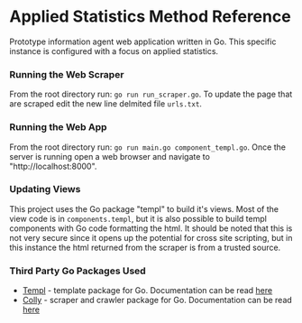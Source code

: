 # Applied Statistics Method Reference
Prototype information agent web application written in Go. This specific instance is configured with a focus on applied
statistics.

### Running the Web Scraper
From the root directory run: `go run run_scraper.go`. To update the page that are scraped edit the new line delmited
file `urls.txt`.

### Running the Web App
From the root directory run: `go run main.go component_templ.go`. Once the server is running open a web browser and
navigate to "http://localhost:8000".

### Updating Views
This project uses the Go package "templ" to build it's views. Most of the view code is in `components.templ`, but it is
also possible to build templ components with Go code formatting the html. It should be noted that this is not very
secure since it opens up the potential for cross site scripting, but in this instance the html returned from the scraper
is from a trusted source.

### Third Party Go Packages Used
- [Templ](https://pkg.go.dev/github.com/josegpt/go-utils/templ) - template package for Go. Documentation can be read [here](https://templ.guide/)
- [Colly](https://github.com/gocolly/colly) - scraper and crawler package for Go. Documentation can be read [here](https://go-colly.org/)
